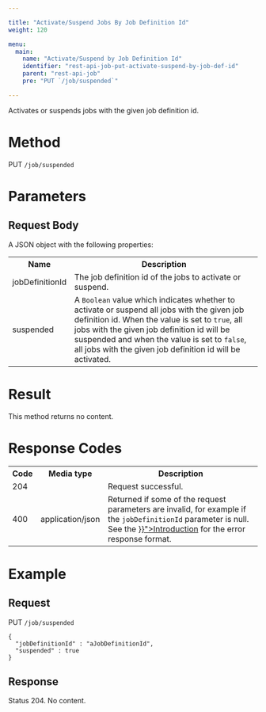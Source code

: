```yaml
---

title: "Activate/Suspend Jobs By Job Definition Id"
weight: 120

menu:
  main:
    name: "Activate/Suspend by Job Definition Id"
    identifier: "rest-api-job-put-activate-suspend-by-job-def-id"
    parent: "rest-api-job"
    pre: "PUT `/job/suspended`"

---
```



Activates or suspends jobs with the given job definition id.

# Method

PUT `/job/suspended`

# Parameters

## Request Body

A JSON object with the following properties:

<table class="table table-striped">
  <tr>
    <th>Name</th>
    <th>Description</th>
  </tr>
  <tr>
    <td>jobDefinitionId</td>
    <td>The job definition id of the jobs to activate or suspend.</td>
  </tr>
  <tr>
    <td>suspended</td>
    <td>A <code>Boolean</code> value which indicates whether to activate or suspend all jobs with the given job definition id. When the value is set to <code>true</code>, all jobs with the given job definition id will be suspended and when the value is set to <code>false</code>, all jobs with the given job definition id will be activated.</td>
  </tr>
</table>


# Result

This method returns no content.


# Response Codes

<table class="table table-striped">
  <tr>
    <th>Code</th>
    <th>Media type</th>
    <th>Description</th>
  </tr>
  <tr>
    <td>204</td>
    <td></td>
    <td>Request successful.</td>
  </tr>
  <tr>
    <td>400</td>
    <td>application/json</td>
    <td>Returned if some of the request parameters are invalid, for example if the <code>jobDefinitionId</code> parameter is null. See the <a href="{{< relref "reference/rest/overview/index.md#error-handling" >}}">Introduction</a> for the error response format.</td>
  </tr>
</table>


# Example

## Request

PUT `/job/suspended`

    {
      "jobDefinitionId" : "aJobDefinitionId",
      "suspended" : true
    }

## Response

Status 204. No content.
